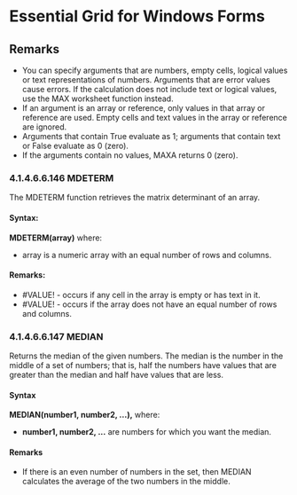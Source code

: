 <!--
source: image
domain: syncfusion-sdk
task: pdf-ocr-to-markdown
language: en (keep original; do not translate)
source_filename: page_317.jpeg
document_name: grid
page_number: 317
page_id: grid#page_317
product: Syncfusion Winforms
version: 11.4.0.26
timestamp: 2025-08-09T06:09:37Z
fidelity: lossless
-->

# Essential Grid for Windows Forms

## Remarks

- You can specify arguments that are numbers, empty cells, logical values or text representations of numbers. Arguments that are error values cause errors. If the calculation does not include text or logical values, use the MAX worksheet function instead.
- If an argument is an array or reference, only values in that array or reference are used. Empty cells and text values in the array or reference are ignored.
- Arguments that contain True evaluate as 1; arguments that contain text or False evaluate as 0 (zero).
- If the arguments contain no values, MAXA returns 0 (zero).

### 4.1.4.6.6.146 MDETERM

The MDETERM function retrieves the matrix determinant of an array.

#### Syntax:

**MDETERM(array)** where:
- array is a numeric array with an equal number of rows and columns.

#### Remarks:

- #VALUE! - occurs if any cell in the array is empty or has text in it.
- #VALUE! - occurs if the array does not have an equal number of rows and columns.

### 4.1.4.6.6.147 MEDIAN

Returns the median of the given numbers. The median is the number in the middle of a set of numbers; that is, half the numbers have values that are greater than the median and half have values that are less.

#### Syntax

**MEDIAN(number1, number2, ...),** where:

- **number1, number2, ...** are numbers for which you want the median.

#### Remarks

- If there is an even number of numbers in the set, then MEDIAN calculates the average of the two numbers in the middle.

<!-- tags: [grid, windows forms, function, syntax, remarks] keywords: [MDETERM, MEDIAN, matrix determinant, median, arguments, array, logical values, text representations, error values, even number, average] -->